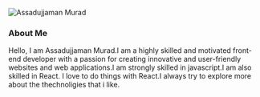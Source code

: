 
![Assadujjaman Murad](https://github.com/assadujjaman112/assadujjaman112/assets/138320254/25af2636-3c65-4b4e-a058-82698c42d342)

### About Me

Hello, I am Assadujjaman Murad.I am a highly skilled and motivated front-end developer with a passion for creating innovative and user-friendly websites and web applications.I am strongly skilled in javascript.I am also skilled in React. I love to do things with React.I always try to explore more about the thechnoligies that i like.
